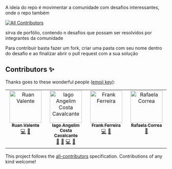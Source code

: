 A ideia do repo é movimentar a comunidade com desafios interessantes, onde o repo também
<!-- ALL-CONTRIBUTORS-BADGE:START - Do not remove or modify this section -->
[![All Contributors](https://img.shields.io/badge/all_contributors-4-orange.svg?style=flat-square)](#contributors-)
<!-- ALL-CONTRIBUTORS-BADGE:END -->
sirva de porfólio, contendo n desafios que possam ser resolvidos por integrantes
da comunidade

Para contribuir basta fazer um fork, criar uma pasta com seu nome dentro do desafio
e ao finalizar abrir o pull request com a sua solução

## Contributors ✨

Thanks goes to these wonderful people ([emoji key](https://allcontributors.org/docs/en/emoji-key)):

<!-- ALL-CONTRIBUTORS-LIST:START - Do not remove or modify this section -->
<!-- prettier-ignore-start -->
<!-- markdownlint-disable -->
<table>
  <tbody>
    <tr>
      <td align="center" valign="top" width="14.28%"><a href="https://www.linkedin.com/in/ruan-valente"><img src="https://avatars.githubusercontent.com/u/6674232?v=4?s=100" width="100px;" alt="Ruan Valente"/><br /><sub><b>Ruan Valente</b></sub></a><br /><a href="https://github.com/devsnorte/desafios/commits?author=ruanvalente" title="Code">💻</a> <a href="#ideas-ruanvalente" title="Ideas, Planning, & Feedback">🤔</a></td>
      <td align="center" valign="top" width="14.28%"><a href="https://iagocavalcante.com/"><img src="https://avatars.githubusercontent.com/u/5131187?v=4?s=100" width="100px;" alt="Iago Angelim Costa Cavalcante"/><br /><sub><b>Iago Angelim Costa Cavalcante</b></sub></a><br /><a href="#projectManagement-iagocavalcante" title="Project Management">📆</a> <a href="#ideas-iagocavalcante" title="Ideas, Planning, & Feedback">🤔</a> <a href="https://github.com/devsnorte/desafios/commits?author=iagocavalcante" title="Code">💻</a> <a href="https://github.com/devsnorte/desafios/pulls?q=is%3Apr+reviewed-by%3Aiagocavalcante" title="Reviewed Pull Requests">👀</a></td>
      <td align="center" valign="top" width="14.28%"><a href="http://frankferreira.dev"><img src="https://avatars.githubusercontent.com/u/28960217?v=4?s=100" width="100px;" alt="Frank Ferreira"/><br /><sub><b>Frank Ferreira</b></sub></a><br /><a href="https://github.com/devsnorte/desafios/commits?author=franknfjr" title="Code">💻</a> <a href="#ideas-franknfjr" title="Ideas, Planning, & Feedback">🤔</a></td>
      <td align="center" valign="top" width="14.28%"><a href="https://www.linkedin.com/in/rafaelafccorrea/"><img src="https://avatars.githubusercontent.com/u/35432817?v=4?s=100" width="100px;" alt="Rafaela Correa"/><br /><sub><b>Rafaela Correa</b></sub></a><br /><a href="https://github.com/devsnorte/desafios/pulls?q=is%3Apr+reviewed-by%3Arafaelacorrea" title="Reviewed Pull Requests">👀</a></td>
    </tr>
  </tbody>
</table>

<!-- markdownlint-restore -->
<!-- prettier-ignore-end -->

<!-- ALL-CONTRIBUTORS-LIST:END -->

This project follows the [all-contributors](https://github.com/all-contributors/all-contributors) specification. Contributions of any kind welcome!